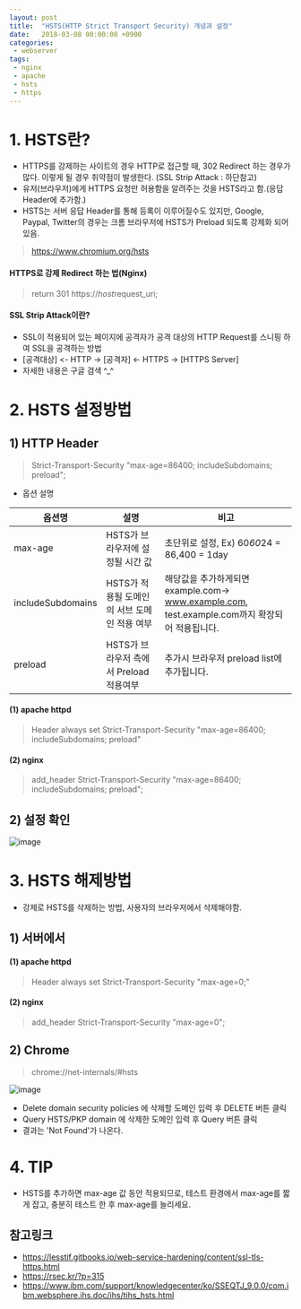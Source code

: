 ```yaml
---
layout: post
title:  "HSTS(HTTP Strict Transport Security) 개념과 설정"
date:   2018-03-08 00:00:00 +0900
categories:
 - webserver
tags: 
 - nginx
 - apache 
 - hsts
 - https
---
```


# 1. HSTS란?
- HTTPS를 강제하는 사이트의 경우 HTTP로 접근할 때, 302 Redirect 하는 경우가 많다. 이렇게 될 경우 취약점이 발생한다. (SSL Strip Attack : 하단참고)
- 유저(브라우저)에게 HTTPS 요청만 허용함을 알려주는 것을 HSTS라고 함.(응답 Header에 추가함.)
- HSTS는 서버 응답 Header를 통해 등록이 이루어질수도 있지만, Google, Paypal, Twitter의 경우는 크롬 브라우저에 HSTS가 Preload 되도록 강제화 되어있음.

> https://www.chromium.org/hsts

#### HTTPS로 강제 Redirect 하는 법(Nginx)

> return 301 https://$host$request_uri;

#### SSL Strip Attack이란?
- SSL이 적용되어 있는 페이지에 공격자가 공격 대상의 HTTP Request를 스니핑 하여 SSL을 공격하는 방법
- [공격대상] <- HTTP -> [공격자] <- HTTPS -> [HTTPS Server]
- 자세한 내용은 구글 검색 ^_^

# 2. HSTS 설정방법
## 1) HTTP Header
> Strict-Transport-Security "max-age=86400; includeSubdomains; preload";

- 옵션 설명

옵션명 | 설명 | 비고
-- | -- | --
max-age | HSTS가 브라우저에 설정될 시간 값 | 초단위로 설정, Ex) 60*60*24 = 86,400 = 1day
includeSubdomains | HSTS가 적용될 도메인의 서브 도메인 적용 여부 | 해당값을 추가하게되면 example.com-> www.example.com, test.example.com까지 확장되어 적용됩니다.
preload | HSTS가 브라우저 측에서 Preload 적용여부 | 추가시 브라우저 preload list에 추가됩니다.


#### (1) apache httpd
> Header always set Strict-Transport-Security "max-age=86400; includeSubdomains; preload"

####  (2) nginx
> add_header Strict-Transport-Security "max-age=86400; includeSubdomains; preload";

## 2) 설정 확인

![image](https://user-images.githubusercontent.com/13219787/59899103-7abb1c00-942e-11e9-8242-16843b7cbc8d.png)

# 3. HSTS 해제방법
- 강제로 HSTS를 삭제하는 방법, 사용자의 브라우저에서 삭제해야함.

## 1) 서버에서
#### (1) apache httpd
> Header always set Strict-Transport-Security "max-age=0;"

#### (2) nginx
> add_header Strict-Transport-Security "max-age=0";

## 2) Chrome
> chrome://net-internals/#hsts

![image](https://user-images.githubusercontent.com/13219787/59899128-932b3680-942e-11e9-92c5-0ffc0694a709.png)

 - Delete domain security policies 에 삭제할 도메인 입력 후 DELETE 버튼 클릭
 - Query HSTS/PKP domain 에 삭제한 도메인 입력 후 Query 버튼 클릭
 - 결과는 'Not Found'가 나온다.

# 4. TIP
- HSTS를 추가하면 max-age 값 동안 적용되므로, 테스트 환경에서 max-age를 짧게 잡고, 충분히 테스트 한 후 max-age를 늘리세요.

## 참고링크
- https://lesstif.gitbooks.io/web-service-hardening/content/ssl-tls-https.html
- https://rsec.kr/?p=315
- https://www.ibm.com/support/knowledgecenter/ko/SSEQTJ_9.0.0/com.ibm.websphere.ihs.doc/ihs/tihs_hsts.html